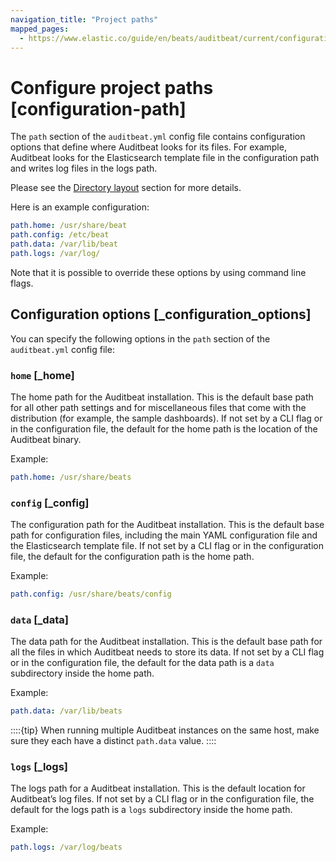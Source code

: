 ```yaml
---
navigation_title: "Project paths"
mapped_pages:
  - https://www.elastic.co/guide/en/beats/auditbeat/current/configuration-path.html
---
```


# Configure project paths [configuration-path]


The `path` section of the `auditbeat.yml` config file contains configuration options that define where Auditbeat looks for its files. For example, Auditbeat looks for the Elasticsearch template file in the configuration path and writes log files in the logs path.

Please see the [Directory layout](/reference/auditbeat/directory-layout.md) section for more details.

Here is an example configuration:

```yaml
path.home: /usr/share/beat
path.config: /etc/beat
path.data: /var/lib/beat
path.logs: /var/log/
```

Note that it is possible to override these options by using command line flags.


## Configuration options [_configuration_options]

You can specify the following options in the `path` section of the `auditbeat.yml` config file:


### `home` [_home]

The home path for the Auditbeat installation. This is the default base path for all other path settings and for miscellaneous files that come with the distribution (for example, the sample dashboards). If not set by a CLI flag or in the configuration file, the default for the home path is the location of the Auditbeat binary.

Example:

```yaml
path.home: /usr/share/beats
```


### `config` [_config]

The configuration path for the Auditbeat installation. This is the default base path for configuration files, including the main YAML configuration file and the Elasticsearch template file. If not set by a CLI flag or in the configuration file, the default for the configuration path is the home path.

Example:

```yaml
path.config: /usr/share/beats/config
```


### `data` [_data]

The data path for the Auditbeat installation. This is the default base path for all the files in which Auditbeat needs to store its data. If not set by a CLI flag or in the configuration file, the default for the data path is a `data` subdirectory inside the home path.

Example:

```yaml
path.data: /var/lib/beats
```

::::{tip}
When running multiple Auditbeat instances on the same host, make sure they each have a distinct `path.data` value.
::::



### `logs` [_logs]

The logs path for a Auditbeat installation. This is the default location for Auditbeat’s log files. If not set by a CLI flag or in the configuration file, the default for the logs path is a `logs` subdirectory inside the home path.

Example:

```yaml
path.logs: /var/log/beats
```

